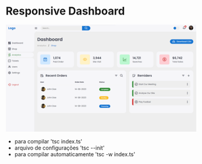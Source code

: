 # Responsive Dashboard

<img src="./design.png"/>

- para compilar 'tsc index.ts'
- arquivo de configurações 'tsc --init'
- para compilar automaticamente 'tsc -w index.ts'
